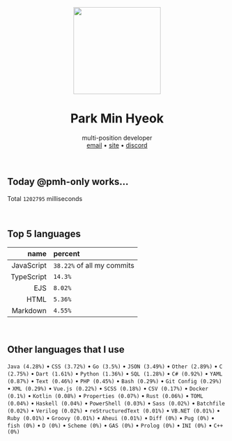 <div align="center">
  <img src="https://avatars.githubusercontent.com/u/39158228?s=460&u=85a513dbfe77b73d9f7aa9c85e3e973cb69caba6&v=4" width="200px"/>
  <h1>Park Min Hyeok</h1>
  multi-position developer<br />
  <a href="mailto:pmhstudio.pmh@gmail.com">email</a> •
  <a href="https://pmh.codes/main/">site</a> •
  <a href="https://discord.gg/VbcGYnv">discord</a> 
</div>

<br />
<br />

## Today @pmh-only works...
Total `1202795` milliseconds

<br />

## Top 5 languages
| name | percent |
|-----:|:--------|
| JavaScript | `38.22%` of all my commits |
| TypeScript | `14.3%` |
| EJS | `8.02%` |
| HTML | `5.36%` |
| Markdown | `4.55%` |

<br />

## Other languages that I use
`Java (4.28%)` • `CSS (3.72%)` • `Go (3.5%)` • `JSON (3.49%)` • `Other (2.89%)` • `C (2.75%)` • `Dart (1.61%)` • `Python (1.36%)` • `SQL (1.28%)` • `C# (0.92%)` • `YAML (0.87%)` • `Text (0.46%)` • `PHP (0.45%)` • `Bash (0.29%)` • `Git Config (0.29%)` • `XML (0.29%)` • `Vue.js (0.22%)` • `SCSS (0.18%)` • `CSV (0.17%)` • `Docker (0.1%)` • `Kotlin (0.08%)` • `Properties (0.07%)` • `Rust (0.06%)` • `TOML (0.04%)` • `Haskell (0.04%)` • `PowerShell (0.03%)` • `Sass (0.02%)` • `Batchfile (0.02%)` • `Verilog (0.02%)` • `reStructuredText (0.01%)` • `VB.NET (0.01%)` • `Ruby (0.01%)` • `Groovy (0.01%)` • `Aheui (0.01%)` • `Diff (0%)` • `Pug (0%)` • `fish (0%)` • `D (0%)` • `Scheme (0%)` • `GAS (0%)` • `Prolog (0%)` • `INI (0%)` • `C++ (0%)`

<br />
